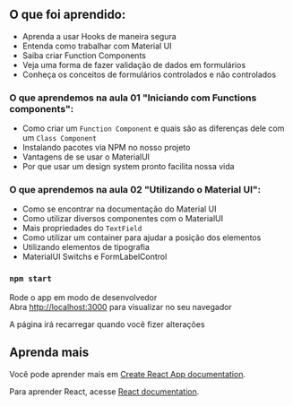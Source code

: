 ## O que foi aprendido:

- Aprenda a usar Hooks de maneira segura
- Entenda como trabalhar com Material UI
- Saiba criar Function Components
- Veja uma forma de fazer validação de dados em formulários
- Conheça os conceitos de formulários controlados e não controlados

### O que aprendemos na aula 01 "Iniciando com Functions components":

- Como criar um `Function Component` e quais são as diferenças dele com um `Class Component`
- Instalando pacotes via NPM no nosso projeto
- Vantagens de se usar o MaterialUI
- Por que usar um design system pronto facilita nossa vida

### O que aprendemos na aula 02 "Utilizando o Material UI":

- Como se encontrar na documentação do Material UI
- Como utilizar diversos componentes com o MaterialUI
- Mais propriedades do `TextField`
- Como utilizar um container para ajudar a posição dos elementos
- Utilizando elementos de tipografia
- MaterialUI Switchs e FormLabelControl

### `npm start`

Rode o app em modo de desenvolvedor\
Abra [http://localhost:3000](http://localhost:3000) para visualizar no seu navegador

A página irá recarregar quando você fizer alterações

## Aprenda mais

Você pode aprender mais em [Create React App documentation](https://facebook.github.io/create-react-app/docs/getting-started).

Para aprender React, acesse [React documentation](https://reactjs.org/).
